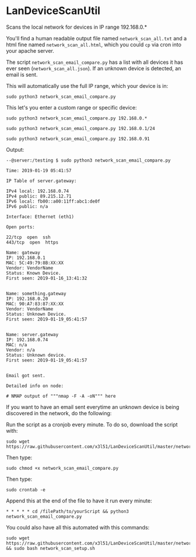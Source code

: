 # LanDeviceScanUtil
Scans the local network for devices in IP range 192.168.0.*

You'll find a human readable output file named `network_scan_all.txt` and a html fine named `network_scan_all.html`, which you could `cp` via cron into your apache server.

The script `network_scan_email_compare.py` has a list with all devices it has ever seen (`network_scan_all.json`). If an unknown device is detected, an email is sent.



This will automatically use the full IP range, which your device is in:
```
sudo python3 network_scan_email_compare.py
```



This let's you enter a custom range or specific device:
```
sudo python3 network_scan_email_compare.py 192.168.0.*
```
```
sudo python3 network_scan_email_compare.py 192.168.0.1/24
```
```
sudo python3 network_scan_email_compare.py 192.168.0.91
```


Output:
```
--@server:/testing $ sudo python3 network_scan_email_compare.py

Time: 2019-01-19 05:41:57

IP Table of server.gateway:

IPv4 local: 192.168.0.74
IPv4 public: 89.215.12.71
IPv6 local: fb00::a00:11ff:abc1:de0f
IPv6 public: n/a

Interface: Ethernet (eth1)

Open ports:

22/tcp  open  ssh
443/tcp  open  https

Name: gateway
IP: 192.168.0.1
MAC: 5C:49:79:8B:XX:XX
Vendor: VendorName
Status: Known Device.
First seen: 2019-01-16_13:41:32


Name: something.gateway
IP: 192.168.0.20
MAC: 90:A7:83:87:XX:XX
Vendor: VendorName
Status: Unknown Device.
First seen: 2019-01-19_05:41:57


Name: server.gateway
IP: 192.168.0.74
MAC: n/a
Vendor: n/a
Status: Unknown device.
First seen: 2019-01-19_05:41:57


Email got sent.

Detailed info on node:

# NMAP output of """nmap -F -A -oN""" here
```


If you want to have an email sent everytime an unknown device is being discovered in the network, do the following:

Run the script as a cronjob every minute. To do so, download the script with:

    sudo wget https://raw.githubusercontent.com/x3l51/LanDeviceScanUtil/master/network_scan_email_compare.py
    
Then type:

    sudo chmod +x network_scan_email_compare.py
    
Then type:

    sudo crontab -e
    
Append this at the end of the file to have it run every minute:

    * * * * * cd /filePath/to/yourScript && python3 network_scan_email_compare.py
    


You could also have all this automated with this commands:

    sudo wget https://raw.githubusercontent.com/x3l51/LanDeviceScanUtil/master/network_scan_setup.sh && sudo bash network_scan_setup.sh
